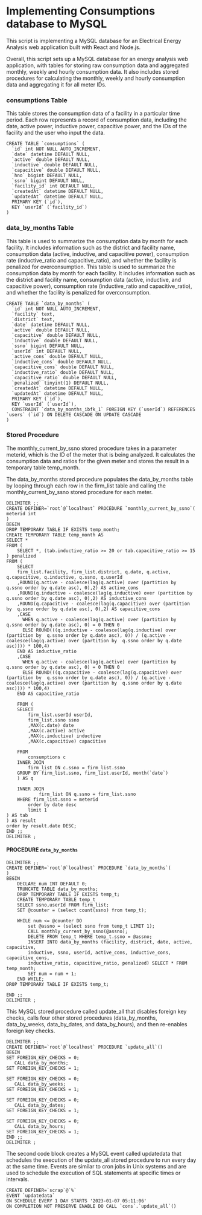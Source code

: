 # Implementing Consumptions database to MySQL
This script is implementing a MySQL database for an Electrical Energy Analysis web application built with React and Node.js.

Overall, this script sets up a MySQL database for an energy analysis web application, with tables for storing raw consumption data and aggregated monthly, weekly and hourly consumption data. 
It also includes stored procedures for calculating the monthly, weekly and hourly consumption data and aggregating it for all meter IDs.

### consumptions Table
This table stores the consumption data of a facility in a particular time period. Each row represents a record of consumption data, including the date, active power, inductive power, capacitive power, 
and the IDs of the facility and the user who input the data.

```
CREATE TABLE `consumptions` (
  `id` int NOT NULL AUTO_INCREMENT,
  `date` datetime DEFAULT NULL,
  `active` double DEFAULT NULL,
  `inductive` double DEFAULT NULL,
  `capacitive` double DEFAULT NULL,
  `hno` bigint DEFAULT NULL,
  `ssno` bigint DEFAULT NULL,
  `facility_id` int DEFAULT NULL,
  `createdAt` datetime DEFAULT NULL,
  `updatedAt` datetime DEFAULT NULL,
  PRIMARY KEY (`id`),
  KEY `userId` (`facility_id`)
) 
```

### data_by_months Table
This table is used to summarize the consumption data by month for each facility. It includes information such as the district and facility name, 
consumption data (active, inductive, and capacitive power), consumption rate (inductive_ratio and capacitive_ratio), and whether the facility is penalized for overconsumption.
This table is used to summarize the consumption data by month for each facility. It includes information such as the district and facility name, 
consumption data (active, inductive, and capacitive power), consumption rate (inductive_ratio and capacitive_ratio), and whether the facility is penalized for overconsumption.

```
CREATE TABLE `data_by_months` (
  `id` int NOT NULL AUTO_INCREMENT,
  `facility` text,
  `district` text,
  `date` datetime DEFAULT NULL,
  `active` double DEFAULT NULL,
  `capacitive` double DEFAULT NULL,
  `inductive` double DEFAULT NULL,
  `ssno` bigint DEFAULT NULL,
  `userId` int DEFAULT NULL,
  `active_cons` double DEFAULT NULL,
  `inductive_cons` double DEFAULT NULL,
  `capacitive_cons` double DEFAULT NULL,
  `inductive_ratio` double DEFAULT NULL,
  `capacitive_ratio` double DEFAULT NULL,
  `penalized` tinyint(1) DEFAULT NULL,
  `createdAt` datetime DEFAULT NULL,
  `updatedAt` datetime DEFAULT NULL,
  PRIMARY KEY (`id`),
  KEY `userId` (`userId`),
  CONSTRAINT `data_by_months_ibfk_1` FOREIGN KEY (`userId`) REFERENCES `users` (`id`) ON DELETE CASCADE ON UPDATE CASCADE
) 
```

### Stored Procedure
The monthly_current_by_ssno stored procedure takes in a parameter meterid, which is the ID of the meter that is being analyzed. 
It calculates the consumption data and ratios for the given meter and stores the result in a temporary table temp_month.

The data_by_months stored procedure populates the data_by_months table by looping through each row in the firm_list table and calling the monthly_current_by_ssno stored procedure for each meter.

```
DELIMITER ;;
CREATE DEFINER=`root`@`localhost` PROCEDURE `monthly_current_by_ssno`(
meterid int
)
BEGIN
DROP TEMPORARY TABLE IF EXISTS temp_month;
CREATE TEMPORARY TABLE temp_month AS
SELECT *
FROM (
	SELECT *, (tab.inductive_ratio >= 20 or tab.capacitive_ratio >= 15 ) penalized
FROM (
	SELECT 
	firm_list.facility, firm_list.district, q.date, q.active, q.capacitive, q.inductive, q.ssno, q.userId
	,ROUND(q.active - coalesce(lag(q.active) over (partition by  q.ssno order by q.date asc), 0),2) AS active_cons
	,ROUND(q.inductive - coalesce(lag(q.inductive) over (partition by  q.ssno order by q.date asc), 0),2) AS inductive_cons
	,ROUND(q.capacitive - coalesce(lag(q.capacitive) over (partition by  q.ssno order by q.date asc), 0),2) AS capacitive_cons
	,CASE 
	  WHEN q.active - coalesce(lag(q.active) over (partition by  q.ssno order by q.date asc), 0) = 0 THEN 0 
	  ELSE ROUND(((q.inductive - coalesce(lag(q.inductive) over (partition by  q.ssno order by q.date asc), 0)) / (q.active - coalesce(lag(q.active) over (partition by  q.ssno order by q.date asc)))) * 100,4) 
	END AS inductive_ratio
	,CASE 
	  WHEN q.active - coalesce(lag(q.active) over (partition by  q.ssno order by q.date asc), 0) = 0 THEN 0 
	  ELSE ROUND(((q.capacitive - coalesce(lag(q.capacitive) over (partition by  q.ssno order by q.date asc), 0)) / (q.active - coalesce(lag(q.active) over (partition by  q.ssno order by q.date asc)))) * 100,4) 
	END AS capacitive_ratio

	FROM (
	SELECT 
		firm_list.userId userId,
		firm_list.ssno ssno
		,MAX(c.date) date
		,MAX(c.active) active
		,MAX(c.inductive) inductive
		,MAX(c.capacitive) capacitive

	FROM            
		consumptions c
	INNER JOIN
		firm_list ON c.ssno = firm_list.ssno
	GROUP BY firm_list.ssno, firm_list.userId, month(`date`)
	) AS q

	INNER JOIN
			firm_list ON q.ssno = firm_list.ssno
	WHERE firm_list.ssno = meterid
		order by date desc
		limit 1
) AS tab
) AS result
order by result.date DESC;
END ;;
DELIMITER ;
```

#### PROCEDURE `data_by_months`

```
DELIMITER ;;
CREATE DEFINER=`root`@`localhost` PROCEDURE `data_by_months`(
)
BEGIN
	DECLARE num INT DEFAULT 0;
    TRUNCATE TABLE data_by_months;
	DROP TEMPORARY TABLE IF EXISTS temp_t;
	CREATE TEMPORARY TABLE temp_t
	SELECT ssno,userId FROM firm_list;
	SET @counter = (select count(ssno) from temp_t);

	WHILE num <= @counter DO
		set @assno = (select ssno from temp_t LIMIT 1);
		CALL monthly_current_by_ssno(@assno);
		DELETE FROM temp_t WHERE temp_t.ssno = @assno;
		INSERT INTO data_by_months (facility, district, date, active, capacitive, 
        inductive, ssno, userId, active_cons, inductive_cons, capacitive_cons, 
        inductive_ratio, capacitive_ratio, penalized) SELECT * FROM temp_month;
		SET num = num + 1;
	END WHILE;
DROP TEMPORARY TABLE IF EXISTS temp_t;

END ;;
DELIMITER ;
```

This MySQL stored procedure called update_all that disables foreign key checks, calls four other stored procedures 
(data_by_months, data_by_weeks, data_by_dates, and data_by_hours), and then re-enables foreign key checks.

```
DELIMITER ;;
CREATE DEFINER=`root`@`localhost` PROCEDURE `update_all`()
BEGIN
SET FOREIGN_KEY_CHECKS = 0;
   CALL data_by_months;
SET FOREIGN_KEY_CHECKS = 1;
   
SET FOREIGN_KEY_CHECKS = 0;
   CALL data_by_weeks;
SET FOREIGN_KEY_CHECKS = 1;
   
SET FOREIGN_KEY_CHECKS = 0;
   CALL data_by_dates;
SET FOREIGN_KEY_CHECKS = 1;   
   
SET FOREIGN_KEY_CHECKS = 0;   
   CALL data_by_hours;
SET FOREIGN_KEY_CHECKS = 1;   
END ;;
DELIMITER ;
```

The second code block creates a MySQL event called updatedata that schedules the execution of the update_all stored procedure to run every day at the same time. 
Events are similar to cron jobs in Unix systems and are used to schedule the execution of SQL statements at specific times or intervals.

```
CREATE DEFINER=`scrap`@`%` 
EVENT `updatedata` 
ON SCHEDULE EVERY 1 DAY STARTS '2023-01-07 05:11:06' 
ON COMPLETION NOT PRESERVE ENABLE DO CALL `cons`.`update_all`()
```
